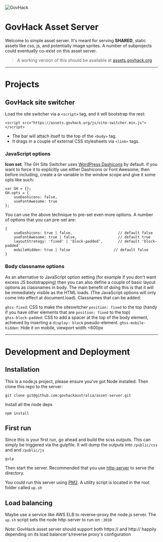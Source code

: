 ![GovHack](http://gh16.alan.id.au/wp-content/themes/govhack-16/img/logo.png)
# GovHack Asset Server

Welcome to simple asset server. It's meant for serving __SHARED__, static assets like css, js, and potentially image sprites. A number of subprojects could eventually co-exist on this asset server.

> A working version of this should be available at [assets.govhack.org](https://assets.govhack.org)

-------------

# Projects

## GovHack site switcher

Load the site switcher via a `<script>` tag, and it will bootstrap the rest:

    <script src="https://assets.govhack.org/js/site-switcher.min.js"></script>

+ The bar will attach itself to the top of the `<body>` tag. 
+ It drags in a couple of external CSS stylesheets via `<link>` tags.

### JavaScript options

**Icon set**: The GH Site Switcher uses [WordPress Dashicons](https://developer.wordpress.org/resource/dashicons/) by default. if you want to force it to explicitly use either Dashicons or Font Awesome, then before including, create a `GH` variable in the window scope and give it some opts like such:

    var GH = {};
    GH.opts = { 
        useDashicons: false, 
        useFontAwesome: true 
    };

    
You can use the above technique to pre-set even more options. A number of options that you can pre-set are:

    {
        useDashicons: true | false,                     // default false
        useFontAwesome: true | false,                   // default true
        layoutStrategy: 'fixed' | 'block-padded',       // default 'block-padded'
        mobileHidden: true | false                    // default false
    }
    
    
### Body classname options

As an alternative to JavaScript option setting (for example if you don't want excess JS bootstrapping) then you can also define a couple of basic layout options as classnames in body. The main benefit of doing this is that it will be immediately visible as the HTML loads. (The JavaScript options will only come into effect at document.load). Classnames that can be added:

`ghss-fixed`: CSS to make the siteswitcher `position: fixed` to the top (handy if you have other elements that are `position: fixed` to the top)  
`ghss-block-padded`: CSS to add a spacer at the top of the body element, achieved by inserting a `display: block` pseudo-element.
`ghss-mobile-hidden`: Hide it on mobile, viewport width <600px
    
-------------

# Development and Deployment

## Installation

This is a node.js project, please ensure you've got Node installed. Then clone this repo to the server:

    git clone git@github.com:govhackaustralia/asset-server.git

Install all the node deps

    npm install

## First run

Since this is your first run, go ahead and build the scss outputs. This can simply be triggered via the gulpfile. It will dump the outputs into `/public/css` and and `/public/js`

    gulp 

Then start the server. Recommended that you use [http-server](https://github.com/indexzero/http-server) to serve the directory. 

You could run this server using [PM2](https://github.com/Unitech/pm2). A utility script is located in the root folder called `up.sh`

## Load balancing

Maybe use a service like AWS ELB to reverse-proxy the node.js server. The `up.sh` script sets the node http-server to run on `:3010`

_Note:_  GovHack asset server should support both https:// and http:// happily depending on its load balancer's/reverse proxy's configuration
